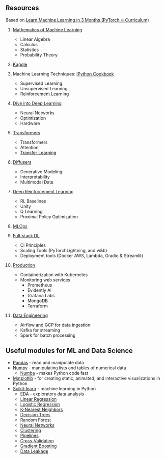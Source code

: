 ## Resources

Based on [Learn Machine Learning in 3 Months (PyTorch 🔥 Curriculum)](https://github.com/llSourcell/LearnML)

1. [Mathematics of Machine Learning](http://www.xaktly.com/XMathMain.html)
    -   Linear Algebra
    -   Calculus
    -   Statistics
    -   Probability Theory
2. [Kaggle](https://www.kaggle.com/learn)
3. Machine Learning Techniques: [iPython Cookbook](https://ipython-books.github.io/)
    -   Supervised Learning
    -   Unsupervised Learning
    -   Reinforcement Learning
4. [Dive into Deep Learning](http://d2l.ai/)
    -   Neural Networks
    -   Optimization
    -   Hardware
5. [Transformers](https://huggingface.co/course/chapter1/1)
    -   Transformers
    -   Attention
    -   [Transfer Learning](https://madewithml.com/)

6. [Diffusers](https://www.fast.ai/posts/part2-2022-preview.html)
    -   Generative Modeling
    -   Interpretability
    -   Multimodal Data
7. [Deep Reinforcement Learning](https://simoninithomas.github.io/deep-rl-course/)
    -   RL Baselines
    -   Unity
    -   Q Learning
    -   Proximal Policy Optimization
8. [MLOps](https://madewithml.com/)
9. [Full-stack DL](https://fullstackdeeplearning.com/course/2022/)
    -   CI Principles
    -   Scaling Tools (PyTorchLightning, and w&b)
    -   Deployment tools (Docker AWS, Lambda, Gradio & Streamlit)
10. [Production](https://github.com/DataTalksClub/mlops-zoomcamp)
    -   Containerization with Kubernetes
    -   Monitoring web services 
        -   Prometheus 
        -   Evidently AI
        -   Grafana Labs
        -   MongoDB
        -   Terraform
11. [Data Engineering](https://github.com/DataTalksClub/data-engineering-zoomcamp/)
    -   Airflow and GCP for data ingestion
    -   Kafka for streaming
    -   Spark for batch processing
## Useful modules for ML and Data Science

+ [Pandas](pyPandas.md) - read and manipulate data
+ [Numpy](pyNumpy.md) - manipulating lists and tables of numerical data
    + [Numba](pyNumba.md) - makes Python code fast
+ [Matplotlib](pyPlot.md) - for creating static, animated, and interactive visualizations in Python
+ [Scikit-learn](https://scikit-learn.org/stable/) - machine learning in Python
    + [EDA](pyEda.md) - exploratory data analysis
    + [Linear Regression](pylinReg.md)
    + [Logistic Regression](pyLogReg.md)
    + [K-Nearest Neighbors](pyknn.md)
    + [Decision Trees](pyDecTree.md)
    + [Random Forest](pyRandomFor.md)
    + [Neural Networks](pyNN.md)
    + [Clustering](pyClust.md)
    + [Pipelines](pyPipe.md)
    + [Cross-Validation](pyCrossVal.md)
    + [Gradient Boosting](pyGradBoost.md)
    + [Data Leakage](pyDataLeak.md)